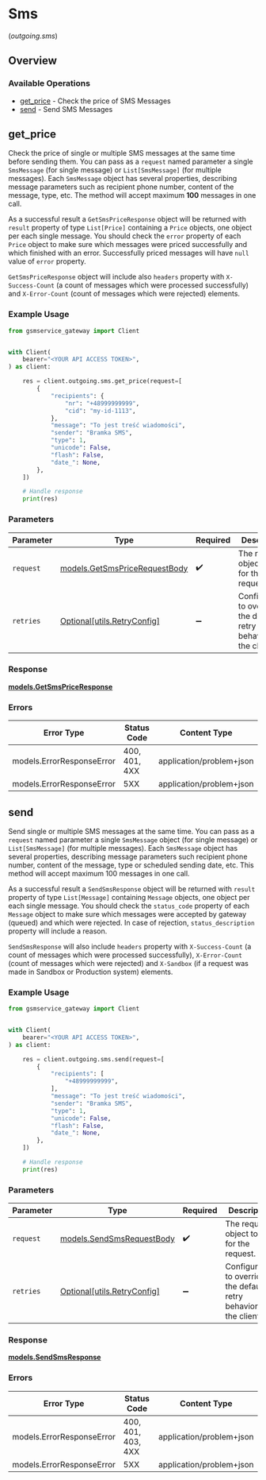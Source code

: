 # Sms
(*outgoing.sms*)

## Overview

### Available Operations

* [get_price](#get_price) - Check the price of SMS Messages
* [send](#send) - Send SMS Messages

## get_price

Check the price of single or multiple SMS messages at the same time before sending them. You can pass as a `request` named parameter a single `SmsMessage` (for single message) or `List[SmsMessage]` (for multiple messages). Each `SmsMessage` object has several properties, describing message parameters such as recipient phone number, content of the message, type, etc.
The method will accept maximum **100** messages in one call.

As a successful result a `GetSmsPriceResponse` object will be returned with `result` property of type `List[Price]` containing a `Price` objects, one object per each single message. You should check the `error` property of each `Price` object to make sure which messages were priced successfully and which finished with an error. Successfully priced messages will have `null` value of `error` property.

`GetSmsPriceResponse` object will include also `headers` property with `X-Success-Count` (a count of messages which were processed successfully) and `X-Error-Count` (count of messages which were rejected) elements.

### Example Usage

```python
from gsmservice_gateway import Client


with Client(
    bearer="<YOUR API ACCESS TOKEN>",
) as client:

    res = client.outgoing.sms.get_price(request=[
        {
            "recipients": {
                "nr": "+48999999999",
                "cid": "my-id-1113",
            },
            "message": "To jest treść wiadomości",
            "sender": "Bramka SMS",
            "type": 1,
            "unicode": False,
            "flash": False,
            "date_": None,
        },
    ])

    # Handle response
    print(res)

```

### Parameters

| Parameter                                                               | Type                                                                    | Required                                                                | Description                                                             |
| ----------------------------------------------------------------------- | ----------------------------------------------------------------------- | ----------------------------------------------------------------------- | ----------------------------------------------------------------------- |
| `request`                                                               | [models.GetSmsPriceRequestBody](../../models/getsmspricerequestbody.md) | :heavy_check_mark:                                                      | The request object to use for the request.                              |
| `retries`                                                               | [Optional[utils.RetryConfig]](../../models/utils/retryconfig.md)        | :heavy_minus_sign:                                                      | Configuration to override the default retry behavior of the client.     |

### Response

**[models.GetSmsPriceResponse](../../models/getsmspriceresponse.md)**

### Errors

| Error Type                | Status Code               | Content Type              |
| ------------------------- | ------------------------- | ------------------------- |
| models.ErrorResponseError | 400, 401, 4XX             | application/problem+json  |
| models.ErrorResponseError | 5XX                       | application/problem+json  |

## send

Send single or multiple SMS messages at the same time. You can pass as a `request` named parameter a single `SmsMessage` object (for single message) or `List[SmsMessage]` (for multiple messages). Each `SmsMessage` object has several properties, describing message parameters such recipient phone number, content of the message, type or scheduled sending date, etc. This method will accept maximum 100 messages in one call.

As a successful result a `SendSmsResponse` object will be returned with `result` property of type `List[Message]` containing `Message` objects, one object per each single message. You should check the `status_code` property of each `Message` object to make sure which messages were accepted by gateway (queued) and which were rejected. In case of rejection, `status_description` property will include a reason.

`SendSmsResponse` will also include `headers` property with `X-Success-Count` (a count of messages which were processed successfully), `X-Error-Count` (count of messages which were rejected) and `X-Sandbox` (if a request was made in Sandbox or Production system) elements.

### Example Usage

```python
from gsmservice_gateway import Client


with Client(
    bearer="<YOUR API ACCESS TOKEN>",
) as client:

    res = client.outgoing.sms.send(request=[
        {
            "recipients": [
                "+48999999999",
            ],
            "message": "To jest treść wiadomości",
            "sender": "Bramka SMS",
            "type": 1,
            "unicode": False,
            "flash": False,
            "date_": None,
        },
    ])

    # Handle response
    print(res)

```

### Parameters

| Parameter                                                           | Type                                                                | Required                                                            | Description                                                         |
| ------------------------------------------------------------------- | ------------------------------------------------------------------- | ------------------------------------------------------------------- | ------------------------------------------------------------------- |
| `request`                                                           | [models.SendSmsRequestBody](../../models/sendsmsrequestbody.md)     | :heavy_check_mark:                                                  | The request object to use for the request.                          |
| `retries`                                                           | [Optional[utils.RetryConfig]](../../models/utils/retryconfig.md)    | :heavy_minus_sign:                                                  | Configuration to override the default retry behavior of the client. |

### Response

**[models.SendSmsResponse](../../models/sendsmsresponse.md)**

### Errors

| Error Type                | Status Code               | Content Type              |
| ------------------------- | ------------------------- | ------------------------- |
| models.ErrorResponseError | 400, 401, 403, 4XX        | application/problem+json  |
| models.ErrorResponseError | 5XX                       | application/problem+json  |